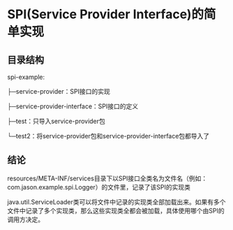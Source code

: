 # SPI(Service Provider Interface)的简单实现

## 目录结构

spi-example:

├─service-provider：SPI接口的实现

├─service-provider-interface：SPI接口的定义

├─test：只导入service-provider包

└─test2：将service-provider包和service-provider-interface包都导入了

## 结论

resources/META-INF/services目录下以SPI接口全类名为文件名（例如：com.jason.example.spi.Logger）的文件里，记录了该SPI的实现类

java.util.ServiceLoader类可以将文件中记录的实现类全部加载出来。如果有多个文件中记录了多个实现类，那么这些实现类全都会被加载，具体使用哪个由SPI的调用方决定。
